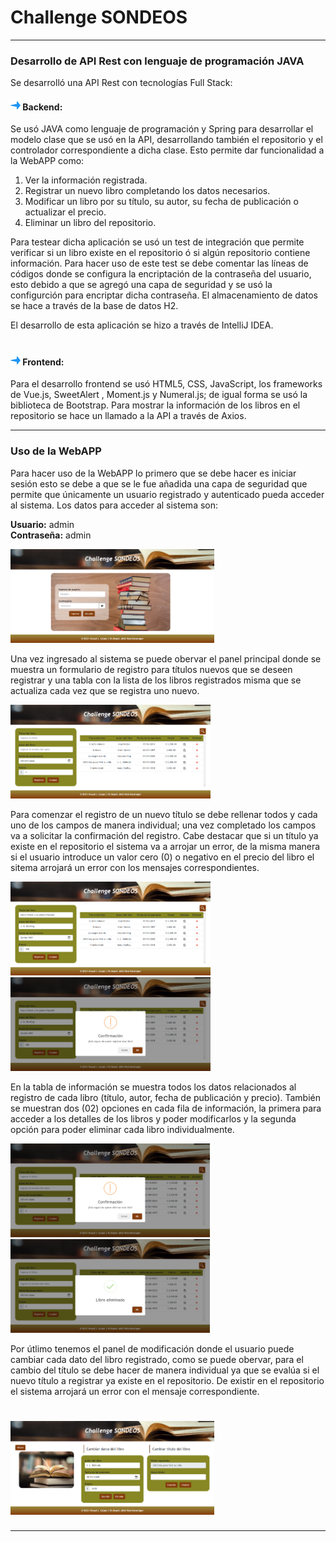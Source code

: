 # <h1>Challenge SONDEOS</h1>
---
<h3>Desarrollo de API Rest con lenguaje de programación JAVA</h3>

Se desarrolló una API Rest con tecnologías Full Stack:

<h4><img src="https://github.com/misaeljlo91/Library/blob/master/src/main/resources/static/web/assets/check.png"> Backend:</h4> Se usó JAVA como lenguaje de programación y Spring para desarrollar el modelo clase que se usó en la API, desarrollando también el repositorio y el controlador correspondiente a dicha clase. Esto permite dar funcionalidad a la WebAPP como:

1) Ver la información registrada.
2) Registrar un nuevo libro completando los datos necesarios.
3) Modificar un libro por su título, su autor, su fecha de publicación o actualizar el precio.
4) Eliminar un libro del repositorio.

Para testear dicha aplicación se usó un test de integración que permite verificar si un libro existe en el repositorio ó si algún repositorio contiene información. Para hacer uso de este test se debe comentar las líneas de códigos donde se configura la encriptación de la contraseña del usuario, esto debido a que se agregó una capa de seguridad y se usó la configurción para encriptar dicha contraseña. El almacenamiento de datos se hace a través de la base de datos H2.

El desarrollo de esta aplicación se hizo a través de IntelliJ IDEA.

# <h4><img src="https://github.com/misaeljlo91/Library/blob/master/src/main/resources/static/web/assets/check.png"> Frontend:</h4> Para el desarrollo frontend se usó HTML5, CSS, JavaScript, los frameworks de Vue.js, SweetAlert , Moment.js y Numeral.js; de igual forma se usó la biblioteca de Bootstrap. Para mostrar la información de los libros en el repositorio se hace un llamado a la API a través de Axios.
---
<h3>Uso de la WebAPP</h3>

Para hacer uso de la WebAPP lo primero que se debe hacer es iniciar sesión esto se debe a que se le fue añadida una capa de seguridad que permite que únicamente un usuario registrado y autenticado pueda acceder al sistema. Los datos para acceder al sistema son:

<strong>Usuario:</strong> admin <br>
<strong>Contraseña:</strong> admin

<img src="https://github.com/misaeljlo91/Library/blob/master/src/main/resources/static/web/assets/front-end/inicio-sesion.png" height="150">

Una vez ingresado al sistema se puede obervar el panel principal donde se muestra un formulario de registro para títulos nuevos que se deseen registrar y una tabla con la lista de los libros registrados misma que se actualiza cada vez que se registra uno nuevo.

<img src="https://github.com/misaeljlo91/Library/blob/master/src/main/resources/static/web/assets/front-end/panel-principal.png" height="150">

Para comenzar el registro de un nuevo título se debe rellenar todos y cada uno de los campos de manera individual; una vez completado los campos va a solicitar la confirmación del registro. Cabe destacar que si un título ya existe en el repositorio el sistema va a arrojar un error, de la misma manera si el usuario introduce un valor cero (0) o negativo en el precio del libro el sitema arrojará un error con los mensajes correspondientes.

<img src="https://github.com/misaeljlo91/Library/blob/master/src/main/resources/static/web/assets/front-end/registro.png" height="150"> <img src="https://github.com/misaeljlo91/Library/blob/master/src/main/resources/static/web/assets/front-end/registro-confirmacion.png" height="150">

En la tabla de información se muestra todos los datos relacionados al registro de cada libro (título, autor, fecha de publicación y precio). También se muestran dos (02) opciones en cada fila de información, la primera para acceder a los detalles de los libros y poder modificarlos y la segunda opción para poder eliminar cada libro individualmente.

<img src="https://github.com/misaeljlo91/Library/blob/master/src/main/resources/static/web/assets/front-end/eliminar-confirmacion.png" height="150"> <img src="https://github.com/misaeljlo91/Library/blob/master/src/main/resources/static/web/assets/front-end/eliminar-exitoso.png" height="150"> 

Por útlimo tenemos el panel de modificación donde el usuario puede cambiar cada dato del libro registrado, como se puede obervar, para el cambio del título se debe hacer de manera individual ya que se evalúa si el nuevo título a registrar ya existe en el repositorio. De existir en el repositorio el sistema arrojará un error con el mensaje correspondiente.

# <img src="https://github.com/misaeljlo91/Library/blob/master/src/main/resources/static/web/assets/front-end/panel-modificacion.png" height="150">
---
